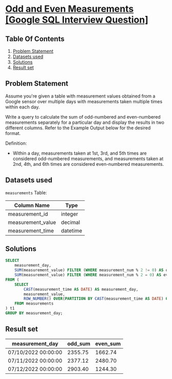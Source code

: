 # [Odd and Even Measurements [Google SQL Interview Question]](https://datalemur.com/questions/odd-even-measurements)

## Table Of Contents
1. [Problem Statement]()
2. [Datasets used]()
3. [Solutions]()
4. [Result set]()

## Problem Statement

Assume you're given a table with measurement values obtained from a Google sensor over multiple days with measurements taken multiple times within each day.

Write a query to calculate the sum of odd-numbered and even-numbered measurements separately for a particular day and display the results in two different columns. Refer to the Example Output below for the desired format.

Definition:

- Within a day, measurements taken at 1st, 3rd, and 5th times are considered odd-numbered measurements, and measurements taken at 2nd, 4th, and 6th times are considered even-numbered measurements.

## Datasets used

```measurements``` Table:

|  Column Name  | Type          |
| ------------- | ------------- |
| measurement_id | integer |
| measurement_value |	decimal |
| measurement_time |	datetime |

## Solutions

```sql
SELECT
    measurement_day,
    SUM(measurement_value) FILTER (WHERE measurement_num % 2 != 0) AS odd_sum,
    SUM(measurement_value) FILTER (WHERE measurement_num % 2 = 0) AS even_sum
FROM (
    SELECT
        CAST(measurement_time AS DATE) AS measurement_day,
        measurement_value,
        ROW_NUMBER() OVER(PARTITION BY CAST(measurement_time AS DATE) ORDER BY measurement_time) AS measurement_num
    FROM measurements
) t1
GROUP BY measurement_day;
```

## Result set

| measurement_day | odd_sum | even_sum |
| --------------- | ------- | -------- |
| 07/10/2022 00:00:00 | 2355.75 | 1662.74 |
| 07/11/2022 00:00:00 | 2377.12 | 2480.70 |
| 07/12/2022 00:00:00 | 2903.40 | 1244.30 |